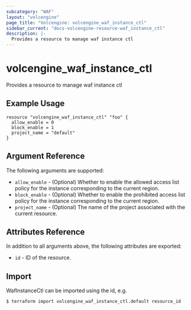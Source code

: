 ```yaml
---
subcategory: "WAF"
layout: "volcengine"
page_title: "Volcengine: volcengine_waf_instance_ctl"
sidebar_current: "docs-volcengine-resource-waf_instance_ctl"
description: |-
  Provides a resource to manage waf instance ctl
---
```

# volcengine_waf_instance_ctl
Provides a resource to manage waf instance ctl
## Example Usage
```hcl
resource "volcengine_waf_instance_ctl" "foo" {
  allow_enable = 0
  block_enable = 1
  project_name = "default"
}
```
## Argument Reference
The following arguments are supported:
* `allow_enable` - (Optional) Whether to enable the allowed access list policy for the instance corresponding to the current region.
* `block_enable` - (Optional) Whether to enable the prohibited access list policy for the instance corresponding to the current region.
* `project_name` - (Optional) The name of the project associated with the current resource.

## Attributes Reference
In addition to all arguments above, the following attributes are exported:
* `id` - ID of the resource.



## Import
WafInstanceCtl can be imported using the id, e.g.
```
$ terraform import volcengine_waf_instance_ctl.default resource_id
```

